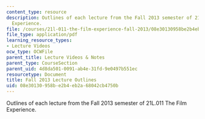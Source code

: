 ```yaml
---
content_type: resource
description: Outlines of each lecture from the Fall 2013 semester of 21L.011 The Film
  Experience.
file: /courses/21l-011-the-film-experience-fall-2013/08e30130958be2b4eb2a68042cb4750b_MIT21L_011F13_lec_outlines.pdf
file_type: application/pdf
learning_resource_types:
- Lecture Videos
ocw_type: OCWFile
parent_title: Lecture Videos & Notes
parent_type: CourseSection
parent_uid: 4d8da501-0091-ab4e-31fd-9e0497b551ec
resourcetype: Document
title: Fall 2013 Lecture Outlines
uid: 08e30130-958b-e2b4-eb2a-68042cb4750b
---
```

Outlines of each lecture from the Fall 2013 semester of 21L.011 The Film Experience.

